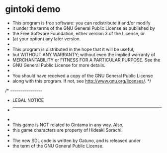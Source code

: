 # gintoki demo
 * This program is free software: you can redistribute it and/or modify
 * it under the terms of the GNU General Public License as published by
 * the Free Software Foundation, either version 3 of the License, or
 * (at your option) any later version.
 *
 * This program is distributed in the hope that it will be useful,
 * but WITHOUT ANY WARRANTY; without even the implied warranty of
 * MERCHANTABILITY or FITNESS FOR A PARTICULAR PURPOSE.  See the
 * GNU General Public License for more details.
 *
 * You should have received a copy of the GNU General Public License
 * along with this program.  If not, see <http://www.gnu.org/licenses/>.
 */

/* ----------------
 * LEGAL NOTICE
 * ----------------
 *
 * This game is NOT related to Gintama in any way. Also,
 * this game characters are property of Hideaki Sorachi.
 *
 * The new SDL code is written by Gatuno, and is released under
 * the term of the GNU General Public License.
 

